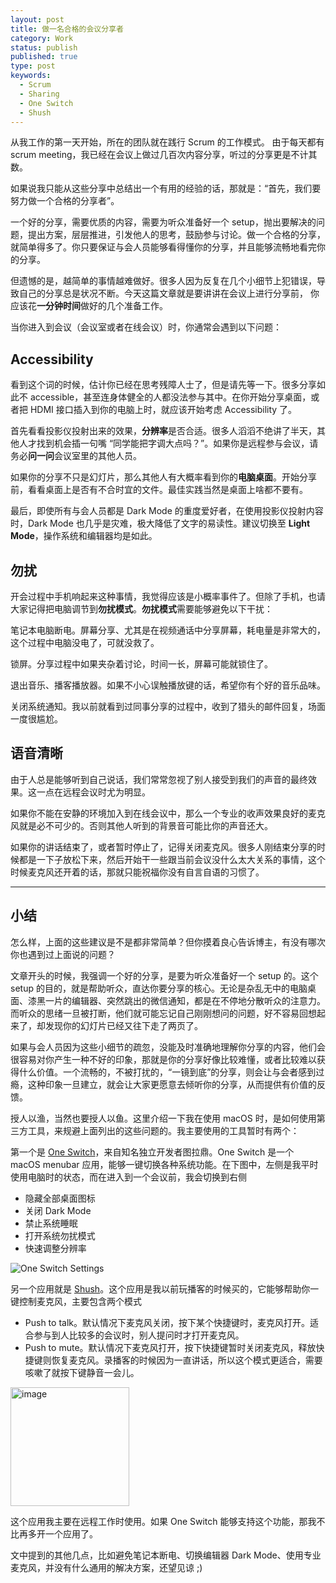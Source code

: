 ```yaml
---
layout: post
title: 做一名合格的会议分享者
category: Work
status: publish
published: true
type: post
keywords:
  - Scrum
  - Sharing
  - One Switch
  - Shush
---
```


从我工作的第一天开始，所在的团队就在践行 Scrum 的工作模式。 由于每天都有 scrum meeting，我已经在会议上做过几百次内容分享，听过的分享更是不计其数。

如果说我只能从这些分享中总结出一个有用的经验的话，那就是：“首先，我们要努力做一个合格的分享者”。

一个好的分享，需要优质的内容，需要为听众准备好一个 setup，抛出要解决的问题，提出方案，层层推进，引发他人的思考，鼓励参与讨论。做一个合格的分享，就简单得多了。你只要保证与会人员能够看得懂你的分享，并且能够流畅地看完你的分享。

但遗憾的是，越简单的事情越难做好。很多人因为反复在几个小细节上犯错误，导致自己的分享总是状况不断。今天这篇文章就是要讲讲在会议上进行分享前，
你应该花**一分钟时间**做好的几个准备工作。

当你进入到会议（会议室或者在线会议）时，你通常会遇到以下问题：

## Accessibility
看到这个词的时候，估计你已经在思考残障人士了，但是请先等一下。很多分享如此不 accessible，甚至连身体健全的人都没法参与其中。在你开始分享桌面，或者把 HDMI 接口插入到你的电脑上时，就应该开始考虑 Accessibility 了。

首先看看投影仪投射出来的效果，**分辨率**是否合适。很多人滔滔不绝讲了半天，其他人才找到机会插一句嘴 “同学能把字调大点吗？”。如果你是远程参与会议，请务必**问一问**会议室里的其他人员。

如果你的分享不只是幻灯片，那么其他人有大概率看到你的**电脑桌面**。开始分享前，看看桌面上是否有不合时宜的文件。最佳实践当然是桌面上啥都不要有。

最后，即使所有与会人员都是 Dark Mode 的重度爱好者，在使用投影仪投射内容时，Dark Mode 也几乎是灾难，极大降低了文字的易读性。建议切换至 **Light Mode**，操作系统和编辑器均是如此。

## 勿扰
开会过程中手机响起来这种事情，我觉得应该是小概率事件了。但除了手机，也请大家记得把电脑调节到**勿扰模式**。**勿扰模式**需要能够避免以下干扰：

笔记本电脑断电。屏幕分享、尤其是在视频通话中分享屏幕，耗电量是非常大的，这个过程中电脑没电了，可就没救了。

锁屏。分享过程中如果夹杂着讨论，时间一长，屏幕可能就锁住了。

退出音乐、播客播放器。如果不小心误触播放键的话，希望你有个好的音乐品味。

关闭系统通知。我以前就看到过同事分享的过程中，收到了猎头的邮件回复，场面一度很尴尬。

## 语音清晰
由于人总是能够听到自己说话，我们常常忽视了别人接受到我们的声音的最终效果。这一点在远程会议时尤为明显。

如果你不能在安静的环境加入到在线会议中，那么一个专业的收声效果良好的麦克风就是必不可少的。否则其他人听到的背景音可能比你的声音还大。

如果你的讲话结束了，或者暂时停止了，记得关闭麦克风。很多人刚结束分享的时候都是一下子放松下来，然后开始干一些跟当前会议没什么太大关系的事情，这个时候麦克风还开着的话，那就只能祝福你没有自言自语的习惯了。

---

## 小结

怎么样，上面的这些建议是不是都非常简单？但你摸着良心告诉博主，有没有哪次你也遇到过上面说的问题？

文章开头的时候，我强调一个好的分享，是要为听众准备好一个 setup 的。这个 setup 的目的，就是帮助听众，直达你要分享的核心。无论是杂乱无中的电脑桌面、漆黑一片的编辑器、突然跳出的微信通知，都是在不停地分散听众的注意力。而听众的思绪一旦被打断，他们就可能忘记自己刚刚想问的问题，好不容易回想起来了，却发现你的幻灯片已经又往下走了两页了。

如果与会人员因为这些小细节的疏忽，没能及时准确地理解你分享的内容，他们会很容易对你产生一种不好的印象，那就是你的分享好像比较难懂，或者比较难以获得什么价值。一个流畅的，不被打扰的，“一镜到底”的分享，则会让与会者感到过瘾，这种印象一旦建立，就会让大家更愿意去倾听你的分享，从而提供有价值的反馈。

授人以渔，当然也要授人以鱼。这里介绍一下我在使用 macOS 时，是如何使用第三方工具，来规避上面列出的这些问题的。我主要使用的工具暂时有两个：

第一个是 [One Switch](https://fireball.studio/oneswitch/)，来自知名独立开发者图拉鼎。One Switch 是一个 macOS menubar 应用，能够一键切换各种系统功能。在下图中，左侧是我平时使用电脑时的状态，而在进入到一个会议前，我会切换到右侧

* 隐藏全部桌面图标
* 关闭 Dark Mode
* 禁止系统睡眠
* 打开系统勿扰模式
* 快速调整分辨率

![One Switch Settings](https://user-images.githubusercontent.com/876920/68721510-71f6ee00-0567-11ea-83c8-72d84ce448ea.png)


另一个应用就是 [Shush](https://mizage.com/shush/)。这个应用是我以前玩播客的时候买的，它能够帮助你一键控制麦克风，主要包含两个模式

* Push to talk。默认情况下麦克风关闭，按下某个快捷键时，麦克风打开。适合参与到人比较多的会议时，别人提问时才打开麦克风。
* Push to mute。默认情况下麦克风打开，按下快捷键暂时关闭麦克风，释放快捷键则恢复麦克风。录播客的时候因为一直讲话，所以这个模式更适合，需要咳嗽了就按下键静音一会儿。

<img width="190" alt="image" src="https://user-images.githubusercontent.com/876920/68721527-83d89100-0567-11ea-95d2-627bb2893d63.png">


这个应用我主要在远程工作时使用。如果 One Switch 能够支持这个功能，那我不比再多开一个应用了。

文中提到的其他几点，比如避免笔记本断电、切换编辑器 Dark Mode、使用专业麦克风，并没有什么通用的解决方案，还望见谅 ;)

